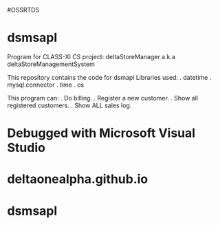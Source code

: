 #OSSRTDS
# dsmsapl
Program for CLASS-XI CS project: deltaStoreManager a.k.a deltaStoreManagementSystem

This repository contains the code for dsmapl
Libraries used:
. datetime
. mysql.connector
. time
. os

This program can:
. Do billing.
. Register a new customer.
. Show all registered customers.
. Show ALL sales log.

# Debugged with Microsoft Visual Studio
# deltaonealpha.github.io
# dsmsapl
